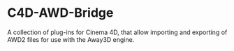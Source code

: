 C4D-AWD-Bridge
==============

A collection of plug-ins for Cinema 4D, that allow importing and exporting of AWD2 files for use with the Away3D engine.